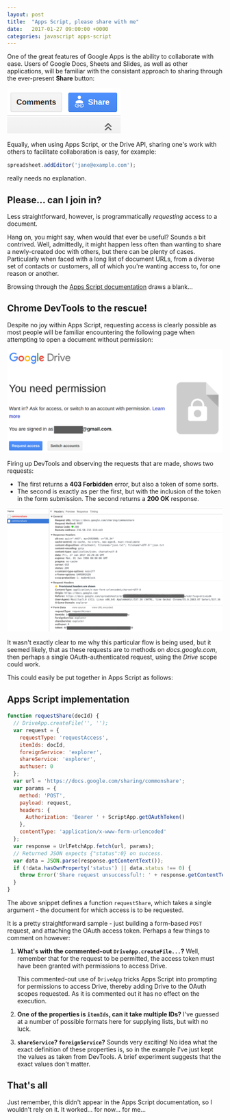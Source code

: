 ```yaml
---
layout: post
title:  "Apps Script, please share with me"
date:   2017-01-27 09:00:00 +0000
categories: javascript apps-script
---
```

One of the great features of Google Apps is the ability to collaborate with
ease. Users of Google Docs, Sheets and Slides, as well as other applications,
will be familiar with the consistant approach to sharing through the
ever-present **Share** button:

![share](/images/share.png)

Equally, when using Apps Script, or the Drive API, sharing one's work with
others to facilitate collaboration is easy, for example:

```javascript
spreadsheet.addEditor('jane@example.com');
```

really needs no explanation.

## Please... can I join in?

Less straightforward, however, is programmatically *requesting* access to a
document.

Hang on, you might say, when would that ever be useful? Sounds a bit
contrived. Well, admittedly, it might happen less often than wanting to share a
newly-created doc with others, but there can be plenty of cases. Particularly
when faced with a long list of document URLs, from a diverse set of contacts or
customers, all of which you're wanting access to, for one reason or another.

Browsing through the [Apps Script documentation](https://developers.google.com/apps-script/)
draws a blank...

## Chrome DevTools to the rescue!

Despite no joy within Apps Script, requesting access is clearly possible as most
people will be familiar encountering the following page when attempting to open
a document without permission:

![share](/images/request.png)

Firing up DevTools and observing the requests that are made, shows two requests:

*   The first returns a **403 Forbidden** error, but also a token of some sorts.
*   The second is exactly as per the first, but with the inclusion of the token
    in the form submission. The second returns a **200 OK** response.

![share](/images/commonshare.png)

It wasn't exactly clear to me why this particular flow is being used, but it
seemed likely, that as these requests are to methods on *docs.google.com*, then
perhaps a single OAuth-authenticated request, using the *Drive* scope could
work.

This could easily be put together in Apps Script as follows:

## Apps Script implementation

```javascript
function requestShare(docId) {
  // DriveApp.createFile('', '');
  var request = {
    requestType: 'requestAccess',
    itemIds: docId,
    foreignService: 'explorer',
    shareService: 'explorer',
    authuser: 0
  };
  var url = 'https://docs.google.com/sharing/commonshare';
  var params = {
    method: 'POST',
    payload: request,
    headers: {
      Authorization: 'Bearer ' + ScriptApp.getOAuthToken()
    },
    contentType: 'application/x-www-form-urlencoded'
  };
  var response = UrlFetchApp.fetch(url, params);
  // Returned JSON expects {"status":0} on success.
  var data = JSON.parse(response.getContentText());
  if (!data.hasOwnProperty('status') || data.status !== 0) {
    throw Error('Share request unsuccessful!: ' + response.getContentText());
  }
}
```

The above snippet defines a function `requestShare`, which takes a single
argument - the document for which access is to be requested.

It is a pretty straightforward sample - just building a form-based `POST`
request, and attaching the OAuth access token. Perhaps a few things to comment
on however:

1.  **What's with the commented-out `DriveApp.createFile...`?** Well, remember
    that for the request to be permitted, the access token must have been
    granted with permissions to access Drive.

    This commented-out use of `DriveApp` tricks Apps Script into prompting for
    permissions to access Drive, thereby adding Drive to the OAuth scopes
    requested. As it is commented out it has no effect on the execution.
2.  **One of the properties is `itemIds`, can it take multiple IDs?** I've
    guessed at a number of possible formats here for supplying lists, but with
    no luck.
3.  **`shareService`? `foreignService`?** Sounds very exciting! No idea what the
    exact definition of these properties is, so in the example I've just kept
    the values as taken from DevTools. A brief experiment suggests that the
    exact values don't matter.

## That's all

Just remember, this didn't appear in the Apps Script documentation, so I
wouldn't rely on it. It worked... for now... for me...
